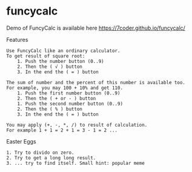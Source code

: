 # funcycalc

Demo of FuncyCalc is available here https://7coder.github.io/funcycalc/

Features

    Use FuncyCalc like an ordinary calculator.
    To get result of square root:
        1. Push the number button (0..9)
        2. Then the ( √ ) button
        3. In the end the ( = ) button
    
    The sum of number and the percent of this number is available too. 
    For example, you may 100 + 10% and get 110.
        1. Push the first number button (0..9)
        2. Then the ( + or - ) button
        1. Push the second number button (0..9)
        2. Then the ( % ) button
        3. In the end the ( = ) button
    
    You may apply (+, -, *, /) to result of calculation. 
    For example 1 + 1 = 2 + 1 = 3 - 1 = 2 ...

Easter Eggs

    1. Try to divido on zero.
    2. Try to get a long long result.
    3. ... try to find itself. Small hint: popular meme

